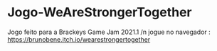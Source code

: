 # Jogo-WeAreStrongerTogether
Jogo feito para a Brackeys Game Jam 2021.1 
/n jogue no navegador : https://brunobene.itch.io/wearestrongertogether
